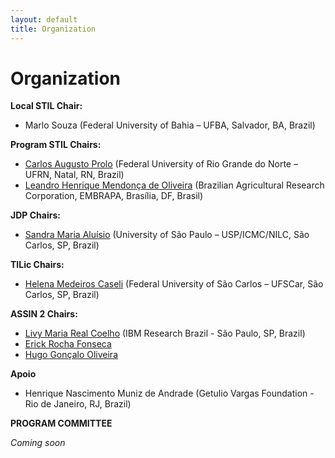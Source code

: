 ```yaml
---
layout: default
title: Organization
---
```


# Organization

__Local STIL Chair:__

- Marlo Souza (Federal University of Bahia – UFBA, Salvador, BA, Brazil)


__Program STIL Chairs:__

- [Carlos Augusto Prolo](mailto:prolo@dimap.ufrn.br) (Federal University of Rio Grande do Norte – UFRN, Natal, RN, Brazil) 
- [Leandro Henrique Mendonça de Oliveira](mailto:lhmoliveira@gmail.com) (Brazilian Agricultural Research Corporation, EMBRAPA, Brasília, DF, Brasil)

__JDP Chairs:__

- [Sandra Maria Aluísio](mailto:sandra@icmc.usp.br) (University of São Paulo – USP/ICMC/NILC, São Carlos, SP, Brazil)

__TILic Chairs:__

- [Helena Medeiros Caseli](mailto:helenacaseli@ufscar.br) (Federal University of São Carlos – UFSCar, São Carlos, SP, Brazil)

__ASSIN 2 Chairs:__

- [Livy Maria Real Coelho](mailto:livyreal@gmail.com) (IBM Research Brazil - São Paulo, SP, Brazil)
- [Erick Rocha Fonseca](mailto:erickrfonseca@gmail.com)
- [Hugo Gonçalo Oliveira](mailto:hgoliv@gmail.com)

__Apoio__

- Henrique Nascimento Muniz de Andrade (Getulio Vargas Foundation - Rio de Janeiro, RJ, Brazil)

__PROGRAM COMMITTEE__

_Coming soon_
